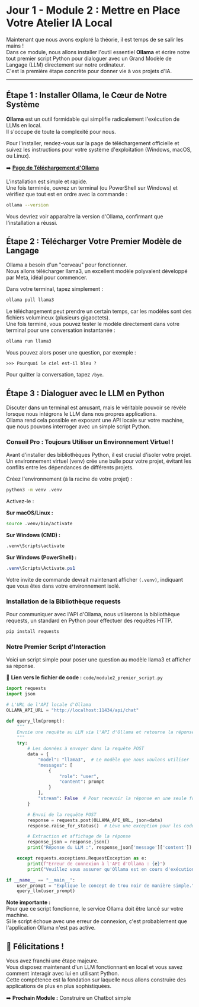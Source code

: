 # Jour 1 - Module 2 : Mettre en Place Votre Atelier IA Local

Maintenant que nous avons exploré la théorie, il est temps de se salir les mains !  
Dans ce module, nous allons installer l'outil essentiel **Ollama** et écrire notre tout premier script Python pour dialoguer avec un Grand Modèle de Langage (LLM) directement sur notre ordinateur.  
C'est la première étape concrète pour donner vie à vos projets d'IA.

---

## Étape 1 : Installer Ollama, le Cœur de Notre Système

**Ollama** est un outil formidable qui simplifie radicalement l'exécution de LLMs en local.  
Il s'occupe de toute la complexité pour nous.

Pour l'installer, rendez-vous sur la page de téléchargement officielle et suivez les instructions pour votre système d'exploitation (Windows, macOS, ou Linux).

➡️ [**Page de Téléchargement d'Ollama**](https://ollama.com/download)

L'installation est simple et rapide.  
Une fois terminée, ouvrez un terminal (ou PowerShell sur Windows) et vérifiez que tout est en ordre avec la commande :

```bash
ollama --version
```

Vous devriez voir apparaître la version d'Ollama, confirmant que l'installation a réussi.

## Étape 2 : Télécharger Votre Premier Modèle de Langage

Ollama a besoin d'un "cerveau" pour fonctionner.  
Nous allons télécharger llama3, un excellent modèle polyvalent développé par Meta, idéal pour commencer.

Dans votre terminal, tapez simplement :

```bash
ollama pull llama3
```

Le téléchargement peut prendre un certain temps, car les modèles sont des fichiers volumineux (plusieurs gigaoctets).  
Une fois terminé, vous pouvez tester le modèle directement dans votre terminal pour une conversation instantanée :

```bash
ollama run llama3
```

Vous pouvez alors poser une question, par exemple :

```
>>> Pourquoi le ciel est-il bleu ?
```

Pour quitter la conversation, tapez `/bye`.

## Étape 3 : Dialoguer avec le LLM en Python

Discuter dans un terminal est amusant, mais le véritable pouvoir se révèle lorsque nous intégrons le LLM dans nos propres applications.  
Ollama rend cela possible en exposant une API locale sur votre machine, que nous pouvons interroger avec un simple script Python.

### Conseil Pro : Toujours Utiliser un Environnement Virtuel !

Avant d'installer des bibliothèques Python, il est crucial d'isoler votre projet.  
Un environnement virtuel (venv) crée une bulle pour votre projet, évitant les conflits entre les dépendances de différents projets.

Créez l'environnement (à la racine de votre projet) :

```bash
python3 -m venv .venv
```

Activez-le :

**Sur macOS/Linux :**
```bash
source .venv/bin/activate
```

**Sur Windows (CMD) :**
```cmd
.venv\Scripts\activate
```

**Sur Windows (PowerShell) :**
```powershell
.venv\Scripts\Activate.ps1
```

Votre invite de commande devrait maintenant afficher `(.venv)`, indiquant que vous êtes dans votre environnement isolé.

### Installation de la Bibliothèque requests

Pour communiquer avec l'API d'Ollama, nous utiliserons la bibliothèque requests, un standard en Python pour effectuer des requêtes HTTP.

```bash
pip install requests
```

### Notre Premier Script d'Interaction

Voici un script simple pour poser une question au modèle llama3 et afficher sa réponse.

📄 **Lien vers le fichier de code :** `code/module2_premier_script.py`

```python
import requests
import json

# L'URL de l'API locale d'Ollama
OLLAMA_API_URL = "http://localhost:11434/api/chat"

def query_llm(prompt):
    """
    Envoie une requête au LLM via l'API d'Ollama et retourne la réponse.
    """
    try:
        # Les données à envoyer dans la requête POST
        data = {
            "model": "llama3",  # Le modèle que nous voulons utiliser
            "messages": [
                {
                    "role": "user",
                    "content": prompt
                }
            ],
            "stream": False  # Pour recevoir la réponse en une seule fois
        }

        # Envoi de la requête POST
        response = requests.post(OLLAMA_API_URL, json=data)
        response.raise_for_status()  # Lève une exception pour les codes d'erreur HTTP

        # Extraction et affichage de la réponse
        response_json = response.json()
        print("Réponse du LLM :", response_json['message']['content'])

    except requests.exceptions.RequestException as e:
        print(f"Erreur de connexion à l'API d'Ollama : {e}")
        print("Veuillez vous assurer qu'Ollama est en cours d'exécution.")

if __name__ == "__main__":
    user_prompt = "Explique le concept de trou noir de manière simple."
    query_llm(user_prompt)
```

**Note importante :**  
Pour que ce script fonctionne, le service Ollama doit être lancé sur votre machine.  
Si le script échoue avec une erreur de connexion, c'est probablement que l'application Ollama n'est pas active.

## 🎉 Félicitations !

Vous avez franchi une étape majeure.  
Vous disposez maintenant d'un LLM fonctionnant en local et vous savez comment interagir avec lui en utilisant Python.  
Cette compétence est la fondation sur laquelle nous allons construire des applications de plus en plus sophistiquées.

➡️ **Prochain Module :** Construire un Chatbot simple